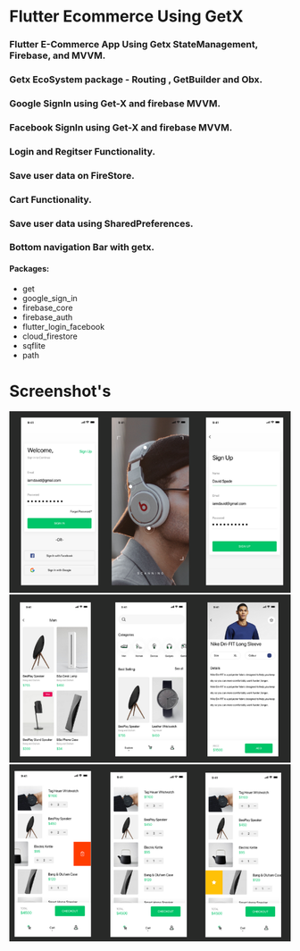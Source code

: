 # Flutter Ecommerce Using GetX

### Flutter E-Commerce App Using Getx StateManagement, Firebase, and MVVM.
### Getx EcoSystem package - Routing , GetBuilder and Obx.
### Google SignIn using Get-X and firebase MVVM.
### Facebook SignIn using Get-X and firebase MVVM.
### Login and Regitser Functionality.
### Save user data on FireStore.
### Cart Functionality.
### Save user data using SharedPreferences.
### Bottom navigation Bar with getx.

#### Packages:
- get 
- google_sign_in 
- firebase_core 
- firebase_auth 
- flutter_login_facebook 
- cloud_firestore 
- sqflite
- path

# Screenshot's 

![](Screenshot/2.png)
![](Screenshot/1.png)
![](Screenshot/3.png)
